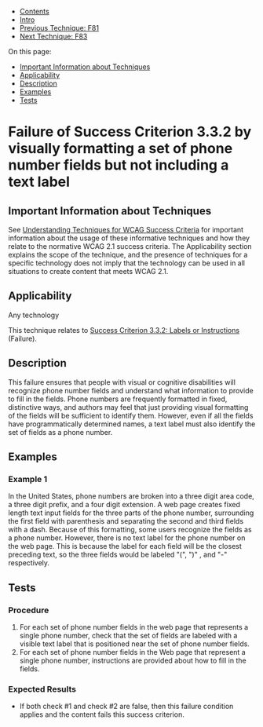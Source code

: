 -   [Contents](https://www.w3.org/WAI/WCAG21/Techniques/#techniques "Table of Contents")
-   [Intro](https://www.w3.org/WAI/WCAG21/Techniques/#introduction "Introduction to Techniques")
-   [Previous Technique: F81](F81)
-   [Next Technique: F83](F83)

On this page:

-   [Important Information about Techniques](#important-information)
-   [Applicability](#applicability)
-   [Description](#description)
-   [Examples](#examples)
-   [Tests](#tests)

Failure of Success Criterion 3.3.2 by visually formatting a set of phone number fields but not including a text label
=====================================================================================================================

Important Information about Techniques
--------------------------------------

See [Understanding Techniques for WCAG Success Criteria](https://www.w3.org/WAI/WCAG21/Understanding/understanding-techniques) for important information about the usage of these informative techniques and how they relate to the normative WCAG 2.1 success criteria. The Applicability section explains the scope of the technique, and the presence of techniques for a specific technology does not imply that the technology can be used in all situations to create content that meets WCAG 2.1.

Applicability
-------------

Any technology

This technique relates to [Success Criterion 3.3.2: Labels or Instructions](https://www.w3.org/WAI/WCAG21/Understanding/labels-or-instructions) (Failure).

Description
-----------

This failure ensures that people with visual or cognitive disabilities will recognize phone number fields and understand what information to provide to fill in the fields. Phone numbers are frequently formatted in fixed, distinctive ways, and authors may feel that just providing visual formatting of the fields will be sufficient to identify them. However, even if all the fields have programmatically determined names, a text label must also identify the set of fields as a phone number.

Examples
--------

### Example 1

In the United States, phone numbers are broken into a three digit area code, a three digit prefix, and a four digit extension. A web page creates fixed length text input fields for the three parts of the phone number, surrounding the first field with parenthesis and separating the second and third fields with a dash. Because of this formatting, some users recognize the fields as a phone number. However, there is no text label for the phone number on the web page. This is because the label for each field will be the closest preceding text, so the three fields would be labeled "(", ")" , and "-" respectively.

Tests
-----

### Procedure

1.  For each set of phone number fields in the web page that represents a single phone number, check that the set of fields are labeled with a visible text label that is positioned near the set of phone number fields.
2.  For each set of phone number fields in the Web page that represent a single phone number, instructions are provided about how to fill in the fields.

### Expected Results

-   If both check \#1 and check \#2 are false, then this failure condition applies and the content fails this success criterion.
